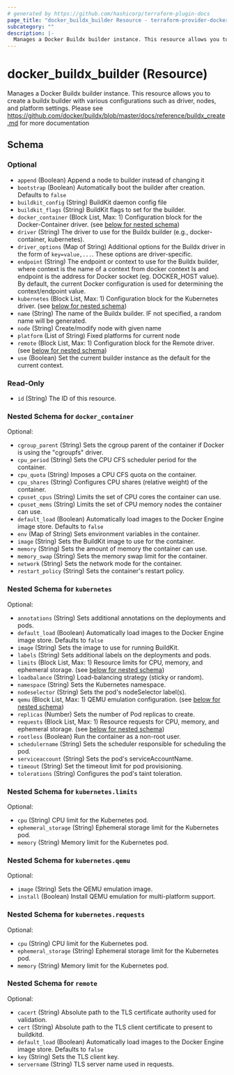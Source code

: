 ```yaml
---
# generated by https://github.com/hashicorp/terraform-plugin-docs
page_title: "docker_buildx_builder Resource - terraform-provider-docker"
subcategory: ""
description: |-
  Manages a Docker Buildx builder instance. This resource allows you to create a  buildx builder with various configurations such as driver, nodes, and platform settings. Please see https://github.com/docker/buildx/blob/master/docs/reference/buildx_create.md for more documentation
---
```


# docker_buildx_builder (Resource)

Manages a Docker Buildx builder instance. This resource allows you to create a  buildx builder with various configurations such as driver, nodes, and platform settings. Please see https://github.com/docker/buildx/blob/master/docs/reference/buildx_create.md for more documentation



<!-- schema generated by tfplugindocs -->
## Schema

### Optional

- `append` (Boolean) Append a node to builder instead of changing it
- `bootstrap` (Boolean) Automatically boot the builder after creation. Defaults to `false`
- `buildkit_config` (String) BuildKit daemon config file
- `buildkit_flags` (String) BuildKit flags to set for the builder.
- `docker_container` (Block List, Max: 1) Configuration block for the Docker-Container driver. (see [below for nested schema](#nestedblock--docker_container))
- `driver` (String) The driver to use for the Buildx builder (e.g., docker-container, kubernetes).
- `driver_options` (Map of String) Additional options for the Buildx driver in the form of `key=value,...`. These options are driver-specific.
- `endpoint` (String) The endpoint or context to use for the Buildx builder, where context is the name of a context from docker context ls and endpoint is the address for Docker socket (eg. DOCKER_HOST value). By default, the current Docker configuration is used for determining the context/endpoint value.
- `kubernetes` (Block List, Max: 1) Configuration block for the Kubernetes driver. (see [below for nested schema](#nestedblock--kubernetes))
- `name` (String) The name of the Buildx builder. IF not specified, a random name will be generated.
- `node` (String) Create/modify node with given name
- `platform` (List of String) Fixed platforms for current node
- `remote` (Block List, Max: 1) Configuration block for the Remote driver. (see [below for nested schema](#nestedblock--remote))
- `use` (Boolean) Set the current builder instance as the default for the current context.

### Read-Only

- `id` (String) The ID of this resource.

<a id="nestedblock--docker_container"></a>
### Nested Schema for `docker_container`

Optional:

- `cgroup_parent` (String) Sets the cgroup parent of the container if Docker is using the "cgroupfs" driver.
- `cpu_period` (String) Sets the CPU CFS scheduler period for the container.
- `cpu_quota` (String) Imposes a CPU CFS quota on the container.
- `cpu_shares` (String) Configures CPU shares (relative weight) of the container.
- `cpuset_cpus` (String) Limits the set of CPU cores the container can use.
- `cpuset_mems` (String) Limits the set of CPU memory nodes the container can use.
- `default_load` (Boolean) Automatically load images to the Docker Engine image store. Defaults to `false`
- `env` (Map of String) Sets environment variables in the container.
- `image` (String) Sets the BuildKit image to use for the container.
- `memory` (String) Sets the amount of memory the container can use.
- `memory_swap` (String) Sets the memory swap limit for the container.
- `network` (String) Sets the network mode for the container.
- `restart_policy` (String) Sets the container's restart policy.


<a id="nestedblock--kubernetes"></a>
### Nested Schema for `kubernetes`

Optional:

- `annotations` (String) Sets additional annotations on the deployments and pods.
- `default_load` (Boolean) Automatically load images to the Docker Engine image store. Defaults to `false`
- `image` (String) Sets the image to use for running BuildKit.
- `labels` (String) Sets additional labels on the deployments and pods.
- `limits` (Block List, Max: 1) Resource limits for CPU, memory, and ephemeral storage. (see [below for nested schema](#nestedblock--kubernetes--limits))
- `loadbalance` (String) Load-balancing strategy (sticky or random).
- `namespace` (String) Sets the Kubernetes namespace.
- `nodeselector` (String) Sets the pod's nodeSelector label(s).
- `qemu` (Block List, Max: 1) QEMU emulation configuration. (see [below for nested schema](#nestedblock--kubernetes--qemu))
- `replicas` (Number) Sets the number of Pod replicas to create.
- `requests` (Block List, Max: 1) Resource requests for CPU, memory, and ephemeral storage. (see [below for nested schema](#nestedblock--kubernetes--requests))
- `rootless` (Boolean) Run the container as a non-root user.
- `schedulername` (String) Sets the scheduler responsible for scheduling the pod.
- `serviceaccount` (String) Sets the pod's serviceAccountName.
- `timeout` (String) Set the timeout limit for pod provisioning.
- `tolerations` (String) Configures the pod's taint toleration.

<a id="nestedblock--kubernetes--limits"></a>
### Nested Schema for `kubernetes.limits`

Optional:

- `cpu` (String) CPU limit for the Kubernetes pod.
- `ephemeral_storage` (String) Ephemeral storage limit for the Kubernetes pod.
- `memory` (String) Memory limit for the Kubernetes pod.


<a id="nestedblock--kubernetes--qemu"></a>
### Nested Schema for `kubernetes.qemu`

Optional:

- `image` (String) Sets the QEMU emulation image.
- `install` (Boolean) Install QEMU emulation for multi-platform support.


<a id="nestedblock--kubernetes--requests"></a>
### Nested Schema for `kubernetes.requests`

Optional:

- `cpu` (String) CPU limit for the Kubernetes pod.
- `ephemeral_storage` (String) Ephemeral storage limit for the Kubernetes pod.
- `memory` (String) Memory limit for the Kubernetes pod.



<a id="nestedblock--remote"></a>
### Nested Schema for `remote`

Optional:

- `cacert` (String) Absolute path to the TLS certificate authority used for validation.
- `cert` (String) Absolute path to the TLS client certificate to present to buildkitd.
- `default_load` (Boolean) Automatically load images to the Docker Engine image store. Defaults to `false`
- `key` (String) Sets the TLS client key.
- `servername` (String) TLS server name used in requests.


